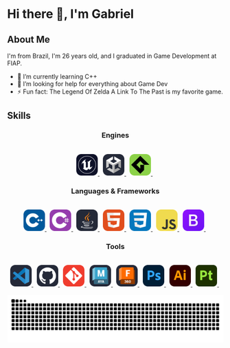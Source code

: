 <!-- Title -->
<h1> Hi there 👋, I'm Gabriel </h1>

<!-- About Me Title -->
<h2> About Me </h2>

<!-- About Me Text -->
<p> I'm from Brazil, I'm 26 years old, and I graduated in Game Development at FIAP. </p>

- 🌱 I’m currently learning C++ 
- 🤔 I’m looking for help for everything about Game Dev 
- ⚡ Fun fact: The Legend Of Zelda A Link To The Past is my favorite game.

<h2> Skills </h2>

<!-- Engines Section -->
<div align="center">
  
  <!-- Engines Title -->
  <h3> Engines </h3><br>

  <!-- Engiges Icons -->
  <div>
    <a href="https://www.unrealengine.com/"><picture>
      <source media="(prefers-color-scheme: light)" srcset="https://github.com/DvoraGames/dvoragames/blob/icons/UnrealEngine.svg" />
      <img src="https://github.com/DvoraGames/dvoragames/blob/icons/UnrealEngine.svg" alt="Unreal Engine" width=50px>
    </picture></a>&nbsp;
    <a href="https://unity.com/"><picture>
      <source media="(prefers-color-scheme: light)" srcset="https://github.com/DvoraGames/dvoragames/blob/icons/Unity-Light.svg" />
      <img src="https://github.com/DvoraGames/dvoragames/blob/icons/Unity-Dark.svg" alt="Unity Engine" width=50px>
    </picture></a>&nbsp;
    <a href="https://gamemaker.io/"><picture>
      <source media="(prefers-color-scheme: light)" srcset="https://github.com/DvoraGames/dvoragames/blob/icons/GameMakerStudio.svg" />
      <img src="https://github.com/DvoraGames/dvoragames/blob/icons/GameMakerStudio.svg" alt="GameMaker" width=50px>
    </picture></a>&nbsp;
  </div>
</div>

<!-- Languages Section -->
<div align="center">
  
  <!-- Languages Title -->
  <h3> Languages & Frameworks </h3><br>
  
  <!-- Languages Icons -->
  <div>
    <a href="https://learn.microsoft.com/pt-br/cpp/cpp/?view=msvc-170"><picture>
      <source media="(prefers-color-scheme: light)" srcset="https://github.com/DvoraGames/dvoragames/blob/icons/CPP.svg" />
      <img src="https://github.com/DvoraGames/dvoragames/blob/icons/CPP.svg" alt="C++" width=50px>
    </picture></a>&nbsp;
    <a href="https://learn.microsoft.comr/dotnet/csharp/"><picture>
      <source media="(prefers-color-scheme: light)" srcset="https://github.com/DvoraGames/dvoragames/blob/icons/CS.svg" />
      <img src="https://github.com/DvoraGames/dvoragames/blob/icons/CS.svg" alt="C# (C Sharp)" width=50px>
    </picture></a>&nbsp;
    <a href="https://dev.java/"><picture>
      <source media="(prefers-color-scheme: light)" srcset="https://github.com/DvoraGames/dvoragames/blob/icons/Java-Light.svg" />
      <img src="https://github.com/DvoraGames/dvoragames/blob/icons/Java-Dark.svg" alt="Java" width=50px>
    </picture></a>&nbsp;
    <a href="https://developer.mozilla.org/docs/Web/HTML"><picture>
      <source media="(prefers-color-scheme: light)" srcset="https://github.com/DvoraGames/dvoragames/blob/icons/HTML.svg" />
      <img src="https://github.com/DvoraGames/dvoragames/blob/icons/HTML.svg" alt="HTML" width=50px>
    </picture></a>&nbsp;
    <a href="https://developer.mozilla.org/docs/Learn/Getting_started_with_the_web/CSS_basics"><picture>
      <source media="(prefers-color-scheme: light)" srcset="https://github.com/DvoraGames/dvoragames/blob/icons/CSS.svg" />
      <img src="https://github.com/DvoraGames/dvoragames/blob/icons/CSS.svg" alt="CSS" width=50px>
    </picture></a>&nbsp;
    <a href="https://developer.mozilla.org/docs/web/javascript/guide/introduction"><picture>
      <source media="(prefers-color-scheme: light)" srcset="https://github.com/DvoraGames/dvoragames/blob/icons/JavaScript.svg" />
      <img src="https://github.com/DvoraGames/dvoragames/blob/icons/JavaScript.svg" alt="JavaScript" width=50px>
    </picture></a>&nbsp;
    <a href="https://getbootstrap.com/"><picture>
    <source media="(prefers-color-scheme: light)" srcset="https://github.com/DvoraGames/dvoragames/blob/icons/Bootstrap.svg" />
      <img src="https://github.com/DvoraGames/dvoragames/blob/icons/Bootstrap.svg" alt="Bootstrap" width=50px>
    </picture></a>&nbsp;
  </div>
</div>

<!-- Tools Section -->
<div align="center">
  
  <!-- Tools Title -->
  <h3> Tools </h3><br>
  
  <!-- Tools Icons -->
  <div>
    <a href="https://code.visualstudio.com/"><picture>
      <source media="(prefers-color-scheme: light)" srcset="https://github.com/DvoraGames/dvoragames/blob/icons/VSCode-Light.svg" />
      <img src="https://github.com/DvoraGames/dvoragames/blob/icons/VSCode-Dark.svg" alt="Github" width=50px>
    </picture></a>&nbsp;
    <a href="https://github.com/"><picture>
      <source media="(prefers-color-scheme: light)" srcset="https://github.com/DvoraGames/dvoragames/blob/icons/Github-Light.svg" />
      <img src="https://github.com/DvoraGames/dvoragames/blob/icons/Github-Dark.svg" alt="Github" width=50px>
    </picture></a>&nbsp;
    <a href="https://git-scm.com/"><picture>
      <source media="(prefers-color-scheme: light)" srcset="https://github.com/DvoraGames/dvoragames/blob/icons/Git.svg" />
      <img src="https://github.com/DvoraGames/dvoragames/blob/icons/Git.svg" alt="Git" width=50px>
    </picture></a>&nbsp;
      <a href="https://www.autodesk.com/products/maya/overview?term=1-YEAR&tab=subscription"><picture>
      <source media="(prefers-color-scheme: light)" srcset="https://github.com/DvoraGames/dvoragames/blob/icons/Maya-Light.svg" />
      <img src="https://github.com/DvoraGames/dvoragames/blob/icons/Maya-Dark.svg" alt="Maya" width=50px>
    </picture></a>&nbsp;
    <a href="https://www.autodesk.com/products/fusion-360/overview?term=1-YEAR&tab=subscription"><picture>
      <source media="(prefers-color-scheme: light)" srcset="https://github.com/DvoraGames/dvoragames/blob/icons/Fusion360-Light.svg" />
      <img src="https://github.com/DvoraGames/dvoragames/blob/icons/Fusion360-Dark.svg" alt="Fusion 360" width=50px>
    </picture></a>&nbsp;
    <a href="https://www.adobe.com/products/photoshop.html"><picture>
      <source media="(prefers-color-scheme: light)" srcset="https://github.com/DvoraGames/dvoragames/blob/icons/Photoshop.svg" />
      <img src="https://github.com/DvoraGames/dvoragames/blob/icons/Photoshop.svg" alt="Photoshop" width=50px>
    </picture></a>&nbsp;
    <a href="https://www.adobe.com/products/illustrator.html"><picture>
      <source media="(prefers-color-scheme: light)" srcset="https://github.com/DvoraGames/dvoragames/blob/icons/Illustrator.svg" />
      <img src="https://github.com/DvoraGames/dvoragames/blob/icons/Illustrator.svg" alt="Illustrator" width=50px>
    </picture></a>&nbsp;
      <a href="https://www.adobe.com/products/substance3d-painter.html"><picture>
      <source media="(prefers-color-scheme: light)" srcset="https://github.com/DvoraGames/dvoragames/blob/icons/SubstancePainter.svg" />
      <img src="https://github.com/DvoraGames/dvoragames/blob/icons/SubstancePainter.svg" alt="Substance Painter" width=50px>
    </picture></a>&nbsp;
  </div>
</div>

<br>

<!--
<div>
  <a><picture>
    <source media="(prefers-color-scheme: light)" srcset="https://github.com/DvoraGames/dvoragames/blob/icons/Maya-Light.svg" />
    <img src="https://github-readme-stats.vercel.app/api/top-langs/?username=DvoraGames&layout=compact&theme=dark#gh-dark-mode-only">
  </picture></a>
</div>
-->

<!-- Snake Game -->
<div align="center">
  <picture>
    <source media="(prefers-color-scheme: dark)" srcset="https://github.com/DvoraGames/dvoragames/blob/output/github-snake-dark.svg" />
    <source media="(prefers-color-scheme: light)" srcset="https://github.com/DvoraGames/dvoragames/blob/output/github-snake.svg" />
    <img alt="github-snake" src="github-snake.svg" />
  </picture>
</div>
